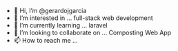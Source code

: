 - 👋 Hi, I’m @gerardojgarcia
- 👀 I’m interested in ... full-stack web development
- 🌱 I’m currently learning ... laravel
- 💞️ I’m looking to collaborate on ... Composting Web App
- 📫 How to reach me ...

<!---
gerardojgarcia/gerardojgarcia is a ✨ special ✨ repository because its `README.md` (this file) appears on your GitHub profile.
You can click the Preview link to take a look at your changes.
--->
